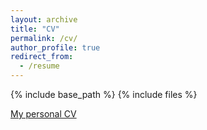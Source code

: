 ```yaml
---
layout: archive
title: "CV"
permalink: /cv/
author_profile: true
redirect_from:
  - /resume
---
```


{% include base_path %}
{% include files %}

[My personal CV](https://drive.google.com/file/d/1FupBasNpDXAaLSlhqU2RN_9Gej-u7N5I/view?usp=sharing)
